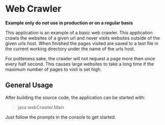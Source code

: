 # Web Crawler

**Example only do not use in production or on a regular basis**

This application is an example of a basic web crawler. This application crawls the websites of a given url and never visits websites outside of the given urls host. When finished the pages visited are saved to a text file in the current working directory under the name of the urls host. 

For politeness sake, the crawler will not request a page more then once every half second. This causes large websites to take a long time if the maximum number of pages to visit is set high.

## General Usage

After building the source code, the application can be started with:

> java webCrawler.Main

Just follow the prompts in the console to get started.